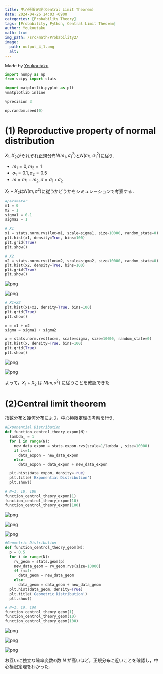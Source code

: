 ```yaml
---
title: 中心極限定理(Central Limit Theorem)
date: 2024-04-26 14:03 +0900
categories: [Probability Theory]
tags: [Probability, Python, Central Limit Theorem]
author: Youkoutaku
math: true
img_path: /src/math/Probability2/
image:
  path: output_4_1.png
  alt: 
---
```


Made by [Youkoutaku](https://github.com/youkoutaku)

```python
import numpy as np
from scipy import stats

import matplotlib.pyplot as plt
%matplotlib inline

%precision 3

np.random.seed(0)
```

# (1) Reproductive property of normal distribution
$X_1,X_2$がそれぞれ正規分布$N(m_1,σ_1^2)$と$N(m_1,σ_1^2)$に従う．
- $m_1=0, m_2=1$
- $σ_1=0.1, σ_2=0.5$
- $m=m_1+m_2, σ=σ_1+σ_2$

$X_1+X_2$は$N(m,σ^2)$に従うかどうかをシミュレーションで考察する．


```python
#paramater
m1 = 0
m2 = 1
sigma1 = 0.1
sigma2 = 1

# X1
x1 = stats.norm.rvs(loc=m1, scale=sigma1, size=10000, random_state=0)
plt.hist(x1, density=True, bins=100)
plt.grid(True)
plt.show()

# X2
x2 = stats.norm.rvs(loc=m2, scale=sigma2, size=10000, random_state=0)
plt.hist(x2, density=True, bins=100)
plt.grid(True)
plt.show()
```


    
![png](output_3_0.png)
    



    
![png](output_3_1.png)
    



```python
# X1+X2
plt.hist(x1+x2, density=True, bins=100)
plt.grid(True)
plt.show()

m = m1 + m2
sigma = sigma1 + sigma2

x = stats.norm.rvs(loc=m, scale=sigma, size=10000, random_state=0)
plt.hist(x, density=True, bins=100)
plt.grid(True)
plt.show()
```


    
![png](output_4_0.png)
    



    
![png](output_4_1.png)
    


よって，$X_1+X_2$ は $N(m,σ^2)$ に従うことを確認できた

# (2)Central limit theorem
指数分布と幾何分布により，中心極限定理の考察を行う．


```python
#Exponential Distribution
def function_centrol_theory_expon(N):
  lambda_ = 1
  for i in range(N):
    new_data_expon = stats.expon.rvs(scale=1/lambda_, size=10000)
    if i<=1:
      data_expon = new_data_expon
    else:
      data_expon = data_expon + new_data_expon

  plt.hist(data_expon, density=True)
  plt.title('Exponential Distribution')
  plt.show()

# N=1, 10, 100
function_centrol_theory_expon(1)
function_centrol_theory_expon(10)
function_centrol_theory_expon(100)
```


    
![png](output_7_0.png)
    



    
![png](output_7_1.png)
    



    
![png](output_7_2.png)
    



```python
#Geometric Distribution
def function_centrol_theory_geom(N):
  p = 0.5
  for i in range(N):
    rv_geom = stats.geom(p)
    new_data_geom = rv_geom.rvs(size=10000)
    if i<=1:
      data_geom = new_data_geom
    else:
      data_geom = data_geom + new_data_geom
  plt.hist(data_geom, density=True)
  plt.title('Geometric Distribution')
  plt.show()

# N=1, 10, 100
function_centrol_theory_geom(1)
function_centrol_theory_geom(10)
function_centrol_theory_geom(100)
```


    
![png](output_8_0.png)
    



    
![png](output_8_1.png)
    



    
![png](output_8_2.png)
    


お互いに独立な確率変数の数 $N$ が高いほど，正規分布に近いことを確認し，中心極限定理をわかった．

